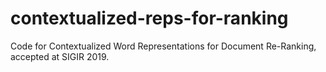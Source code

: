 # contextualized-reps-for-ranking
Code for Contextualized Word Representations for Document Re-Ranking, accepted at SIGIR 2019.
